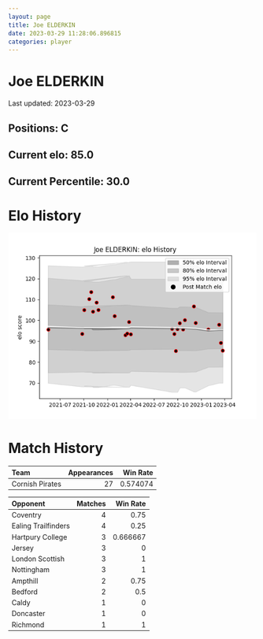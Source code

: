 ```yaml
---  
layout: page  
title: Joe ELDERKIN  
date: 2023-03-29 11:28:06.896815  
categories: player  
---
```

# Joe ELDERKIN


Last updated: 2023-03-29
## Positions: C

## Current elo: 85.0

## Current Percentile: 30.0

# Elo History


![elo history](history_JoeELDERKIN.png)
# Match History


| Team            |   Appearances |   Win Rate |
|:----------------|--------------:|-----------:|
| Cornish Pirates |            27 |   0.574074 |

| Opponent            |   Matches |   Win Rate |
|:--------------------|----------:|-----------:|
| Coventry            |         4 |   0.75     |
| Ealing Trailfinders |         4 |   0.25     |
| Hartpury College    |         3 |   0.666667 |
| Jersey              |         3 |   0        |
| London Scottish     |         3 |   1        |
| Nottingham          |         3 |   1        |
| Ampthill            |         2 |   0.75     |
| Bedford             |         2 |   0.5      |
| Caldy               |         1 |   0        |
| Doncaster           |         1 |   0        |
| Richmond            |         1 |   1        |
